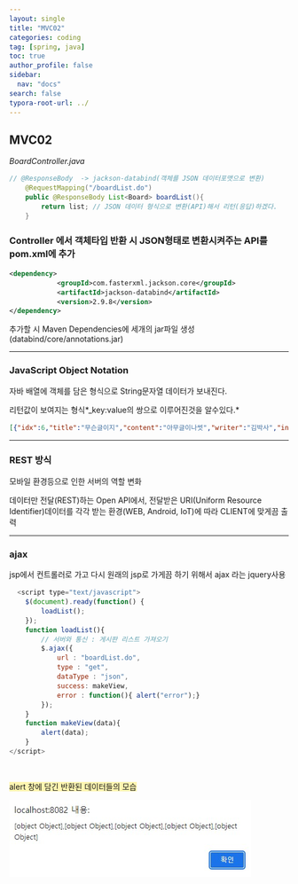```yaml
---
layout: single
title: "MVC02"
categories: coding
tag: [spring, java]
toc: true
author_profile: false
sidebar:
  nav: "docs"
search: false
typora-root-url: ../
---
```


## MVC02



*BoardController.java*

```java
// @ResponseBody  -> jackson-databind(객체를 JSON 데이터포맷으로 변환)
	@RequestMapping("/boardList.do")
	public @ResponseBody List<Board> boardList(){
		return list; // JSON 데이터 형식으로 변환(API)해서 리턴(응답)하겠다.
	}
```



### Controller 에서 객체타입 반환 시  JSON형태로 변환시켜주는 API를 pom.xml에 추가

```xml
<dependency>
			<groupId>com.fasterxml.jackson.core</groupId>
			<artifactId>jackson-databind</artifactId>
			<version>2.9.8</version> 
</dependency>
```

추가할 시 Maven Dependencies에 세개의 jar파일 생성(databind/core/annotations.jar)

------



### JavaScript Object Notation

자바 배열에 객체를 담은 형식으로 String문자열 데이터가 보내진다. 

리턴값이 보여지는 형식*_key:value의 쌍으로 이루어진것을 알수있다.*

```json
[{"idx":6,"title":"무슨글이지","content":"아무글이나썻","writer":"김박사","indate":"2023-04-16 22:46:41","count":1},{"idx":4,"title":"게시판 수정","content":"게시판 수정했따\r\n게시판 수정했따\r\n게시판 수정했따","writer":"게시판","indate":"2023-04-16 19:59:56","count":0},{"idx":3,"title":"spring","content":"spring\r\nspring\r\nspring","writer":"홍길동","indate":"2023-04-16 19:58:58","count":0},{"idx":2,"title":"스프링게시판1_수정했습니다","content":"수프링게시판\r\n수프링게시판\r\n수프링게시판\r\n수프링게시판","writer":"박매일","indate":"2023-04-16 15:06:26","count":0},{"idx":1,"title":"스프링게시판","content":"스프링게시판","writer":"관리자","indate":"2023-04-16 15:06:25","count":0}]
```



------



### REST 방식

모바일 환경등으로 인한 서버의 역할 변화

데이터만 전달(REST)하는 Open API에서,  전달받은 URI(Uniform Resource Identifier)데이터를 각각 받는 환경(WEB, Android, IoT)에 따라 CLIENT에 맞게끔 출력



------



### ajax

jsp에서 컨트롤러로 가고 다시 원래의 jsp로 가게끔 하기 위해서 ajax 라는 jquery사용

```js
  <script type="text/javascript">
	$(document).ready(function() {
		loadList();
	});
	function loadList(){
		// 서버와 통신 : 게시판 리스트 가져오기
		$.ajax({
			url : "boardList.do",
			type : "get",
			dataType : "json",
			success: makeView,
			error : function(){ alert("error");}
		});
	}
	function makeView(data){
		alert(data);
	}
</script>
```

<br>

<span style="background-color:#fff5b1">alert 창에 담긴 반환된 데이터들의 모습</span>



![JSON_Data](/images/2023-04-18-first/JSON_Data-1681828238971-2.jpg)





